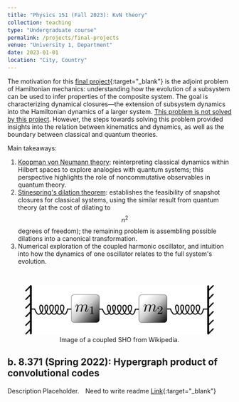 ```yaml
---
title: "Physics 151 (Fall 2023): KvN theory"
collection: teaching
type: "Undergraduate course"
permalink: /projects/final-projects
venue: "University 1, Department"
date: 2023-01-01
location: "City, Country"
---
```


The motivation for this [final project](/files/Phy_151_Final_Project.pdf){:target="_blank"} is the adjoint problem of Hamiltonian mechanics: understanding how the evolution of a subsystem can be used to infer properties of the composite system. The goal is  characterizing dynamical closures—the extension of subsystem dynamics into the Hamiltonian dynamics of a larger system. <u>This problem is not solved by this project</u>. However, the steps towards solving this problem provided insights into the relation between kinematics and dynamics, as well as the boundary between classical and quantum theories. 

Main takeaways: 

1. <u>Koopman von Neumann theory</u>: reinterpreting classical dynamics within Hilbert spaces to explore analogies with quantum systems; this perspective highlights the role of noncommutative observables in quantum theory. 
2. <u>Stinespring's dilation theorem</u>: establishes the feasibility of snapshot closures for classical systems, using the similar result from quantum theory (at the cost of dilating to $$n^2$$ degrees of freedom); the remaining problem is assembling possible dilations into a canonical transformation. 
3. Numerical exploration of the coupled harmonic oscillator, and intuition into how the dynamics of one oscillator relates to the full system's evolution.

<br/>
<figure style="text-align: center;">
  <img src='/images/coupled_harmonic_oscillator.png' alt='Overview of experimental control system.'>
  <figcaption style="display: block; text-align: center; margin: 0 auto;">Image of a coupled SHO from Wikipedia.</figcaption>
</figure>


b. 8.371 (Spring 2022): Hypergraph product of convolutional codes
------

Description Placeholder.　Need to write readme
[Link](https://github.com/nlyu1/Fall-2024/blob/main/Misc/8_371_final_project_hypergraph_product_convolutional_code.pdf){:target="_blank"}